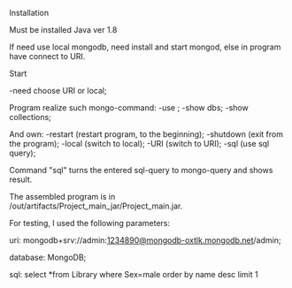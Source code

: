 Installation

Must be installed Java ver 1.8 

If need use local mongodb, need install and start mongod, 
else in program have connect to URI.

Start

-need choose URI or local;

Program realize such mongo-command:
 -use <dbs>;
 -show dbs;
 -show collections;
 
 And own:
 -restart (restart program, to the beginning);
 -shutdown (exit from the program);
 -local (switch to local);
 -URI (switch to URI);
 -sql (use sql query);
 
Command "sql" turns the entered sql-query to mongo-query and shows result.

The assembled program is in /out/artifacts/Project_main_jar/Project_main.jar.
 
For testing, I used the following parameters:
 
uri: mongodb+srv://admin:1234890@mongodb-oxtlk.mongodb.net/admin;

database: MongoDB;

sql: select *from Library where Sex=male order by name desc limit 1

